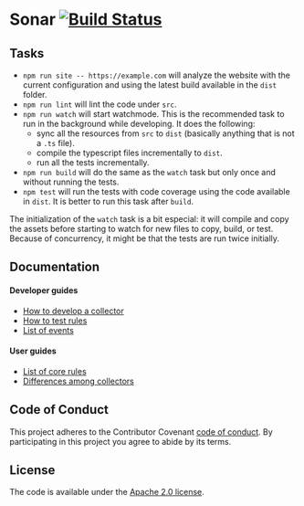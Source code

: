 # Sonar [![Build Status](https://travis-ci.com/MicrosoftEdge/Sonar.svg?token=ie6AidxpTLajKCNExwqL&branch=master)](https://travis-ci.com/MicrosoftEdge/Sonar)


## Tasks

* `npm run site -- https://example.com` will analyze the website with
   the current configuration and using the latest build available in
   the `dist` folder.
* `npm run lint` will lint the code under `src`.
* `npm run watch` will start watchmode. This is the recommended task
   to run in the background while developing. It does the following:
  * sync all the resources from `src` to `dist` (basically anything
    that is not a `.ts` file).
  * compile the typescript files incrementally to `dist`.
  * run all the tests incrementally.
* `npm run build` will do the same as the `watch` task but only once
  and without running the tests.
* `npm test` will run the tests with code coverage using the code
  available in `dist`. It is better to run this task after `build`.

The initialization of the `watch` task is a bit especial: it will
compile and copy the assets before starting to watch for new files
to copy, build, or test. Because of concurrency, it might be that
the tests are run twice initially.


## Documentation

#### Developer guides

* [How to develop a collector](docs/developer-guide/collectors/how-to-develop-a-collector.md)
* [How to test rules](docs/developer-guide/rules/how-to-test-rules.md)
* [List of events](docs/developer-guide/events/list-of-events.md)

#### User guides

* [List of core rules](docs/user-guide/rules/index.md)
* [Differences among collectors](docs/user-guide/differences-among-collectors.md)


## Code of Conduct

This project adheres to the Contributor Covenant [code of conduct](CODE_OF_CONDUCT.md).
By participating in this project you agree to abide by its terms.


## License

The code is available under the [Apache 2.0 license](LICENSE.txt).
